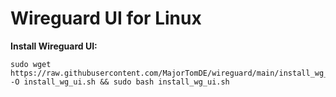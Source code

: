 # Wireguard UI for Linux


**Install Wireguard UI:**

```
sudo wget https://raw.githubusercontent.com/MajorTomDE/wireguard/main/install_wg_ui.sh -O install_wg_ui.sh && sudo bash install_wg_ui.sh
```

